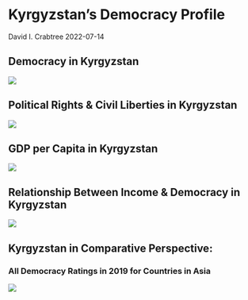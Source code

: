 Kyrgyzstan’s Democracy Profile
================
David I. Crabtree
2022-07-14

## Democracy in Kyrgyzstan

![](C:\Users\David\Desktop\PROGRA~1\FILESA~1\DEMOCR~1\reports\KYRGYZ~1/figure-gfm/Demscore-1.png)<!-- -->

## Political Rights & Civil Liberties in Kyrgyzstan

![](C:\Users\David\Desktop\PROGRA~1\FILESA~1\DEMOCR~1\reports\KYRGYZ~1/figure-gfm/Political%20Rights%20&%20Civil%20Libs-1.png)<!-- -->

## GDP per Capita in Kyrgyzstan

![](C:\Users\David\Desktop\PROGRA~1\FILESA~1\DEMOCR~1\reports\KYRGYZ~1/figure-gfm/GDP%20per%20Capita-1.png)<!-- -->

## Relationship Between Income & Democracy in Kyrgyzstan

![](C:\Users\David\Desktop\PROGRA~1\FILESA~1\DEMOCR~1\reports\KYRGYZ~1/figure-gfm/Income%20&%20Dem-1.png)<!-- -->

## Kyrgyzstan in Comparative Perspective:

### All Democracy Ratings in 2019 for Countries in Asia

![](C:\Users\David\Desktop\PROGRA~1\FILESA~1\DEMOCR~1\reports\KYRGYZ~1/figure-gfm/Democracy%20in%20Comparative%20Perspective-1.png)<!-- -->
